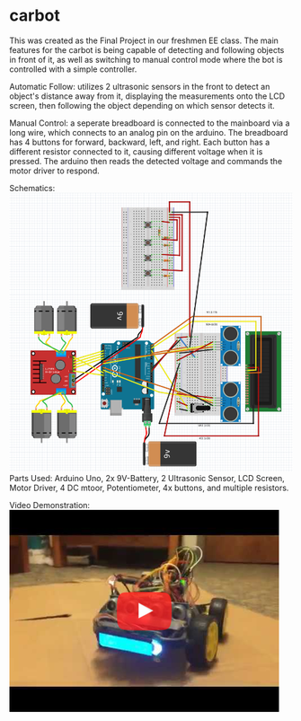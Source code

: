 # carbot

This was created as the Final Project in our freshmen EE class. The main features for the carbot is being capable of detecting and following objects in front of it, as well as switching to manual control mode where the bot is controlled with a simple controller.

Automatic Follow:
utilizes 2 ultrasonic sensors in the front to detect an object's distance away from it, displaying the measurements onto the LCD screen, then following the object depending on which sensor detects it.

Manual Control:
a seperate breadboard is connected to the mainboard via a long wire, which connects to an analog pin on the arduino. The breadboard has 4 buttons for forward, backward, left, and right. Each button has a different resistor connected to it, causing different voltage when it is pressed. The arduino then reads the detected voltage and commands the motor driver to respond. 

Schematics:
![CarBot](https://github.com/fengmaster4689/carbot/blob/master/carbot.PNG)
Parts Used: Arduino Uno, 2x 9V-Battery, 2 Ultrasonic Sensor, LCD Screen, Motor Driver, 4 DC mtoor, Potentiometer, 4x buttons, and multiple resistors.

Video Demonstration:
[![CarBot](https://github.com/MichaelJWelsh/carbot/blob/master/youtube.png)](https://www.youtube.com/watch?v=_SSJAW3uo78 "CarBot")

